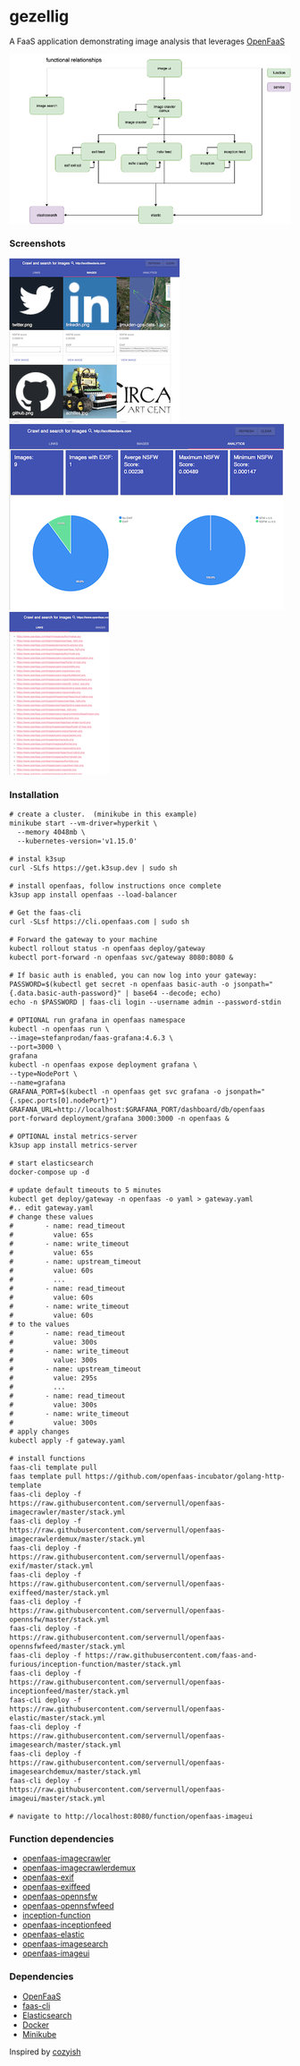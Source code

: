 # gezellig
A FaaS application demonstrating image analysis that leverages [OpenFaaS](https://openfaas.com)

![](gezellig.png)

### Screenshots

![](images.png)
![](analytics.png)
![](links.png)

### Installation
```
# create a cluster.  (minikube in this example)
minikube start --vm-driver=hyperkit \
  --memory 4048mb \
  --kubernetes-version='v1.15.0'

# instal k3sup
curl -SLfs https://get.k3sup.dev | sudo sh

# install openfaas, follow instructions once complete
k3sup app install openfaas --load-balancer

# Get the faas-cli
curl -SLsf https://cli.openfaas.com | sudo sh

# Forward the gateway to your machine
kubectl rollout status -n openfaas deploy/gateway
kubectl port-forward -n openfaas svc/gateway 8080:8080 &

# If basic auth is enabled, you can now log into your gateway:
PASSWORD=$(kubectl get secret -n openfaas basic-auth -o jsonpath="{.data.basic-auth-password}" | base64 --decode; echo)
echo -n $PASSWORD | faas-cli login --username admin --password-stdin

# OPTIONAL run grafana in openfaas namespace
kubectl -n openfaas run \
--image=stefanprodan/faas-grafana:4.6.3 \
--port=3000 \
grafana
kubectl -n openfaas expose deployment grafana \
--type=NodePort \
--name=grafana
GRAFANA_PORT=$(kubectl -n openfaas get svc grafana -o jsonpath="{.spec.ports[0].nodePort}")
GRAFANA_URL=http://localhost:$GRAFANA_PORT/dashboard/db/openfaas
port-forward deployment/grafana 3000:3000 -n openfaas &

# OPTIONAL instal metrics-server
k3sup app install metrics-server

# start elasticsearch
docker-compose up -d

# update default timeouts to 5 minutes
kubectl get deploy/gateway -n openfaas -o yaml > gateway.yaml
#.. edit gateway.yaml
# change these values
#        - name: read_timeout
#          value: 65s
#        - name: write_timeout
#          value: 65s
#        - name: upstream_timeout
#          value: 60s
#          ...
#        - name: read_timeout
#          value: 60s
#        - name: write_timeout
#          value: 60s
# to the values
#        - name: read_timeout
#          value: 300s
#        - name: write_timeout
#          value: 300s
#        - name: upstream_timeout
#          value: 295s
#          ...
#        - name: read_timeout
#          value: 300s
#        - name: write_timeout
#          value: 300s
# apply changes
kubectl apply -f gateway.yaml

# install functions
faas-cli template pull
faas template pull https://github.com/openfaas-incubator/golang-http-template
faas-cli deploy -f https://raw.githubusercontent.com/servernull/openfaas-imagecrawler/master/stack.yml
faas-cli deploy -f https://raw.githubusercontent.com/servernull/openfaas-imagecrawlerdemux/master/stack.yml
faas-cli deploy -f https://raw.githubusercontent.com/servernull/openfaas-exif/master/stack.yml
faas-cli deploy -f https://raw.githubusercontent.com/servernull/openfaas-exiffeed/master/stack.yml
faas-cli deploy -f https://raw.githubusercontent.com/servernull/openfaas-opennsfw/master/stack.yml
faas-cli deploy -f https://raw.githubusercontent.com/servernull/openfaas-opennsfwfeed/master/stack.yml
faas-cli deploy -f https://raw.githubusercontent.com/faas-and-furious/inception-function/master/stack.yml
faas-cli deploy -f https://raw.githubusercontent.com/servernull/openfaas-inceptionfeed/master/stack.yml
faas-cli deploy -f https://raw.githubusercontent.com/servernull/openfaas-elastic/master/stack.yml
faas-cli deploy -f https://raw.githubusercontent.com/servernull/openfaas-imagesearch/master/stack.yml
faas-cli deploy -f https://raw.githubusercontent.com/servernull/openfaas-imagesearchdemux/master/stack.yml
faas-cli deploy -f https://raw.githubusercontent.com/servernull/openfaas-imageui/master/stack.yml

# navigate to http://localhost:8080/function/openfaas-imageui
```

### Function dependencies
* [openfaas-imagecrawler](https://github.com/servernull/openfaas-imagecrawler)
* [openfaas-imagecrawlerdemux](https://github.com/servernull/openfaas-imagecrawlerdemux)
* [openfaas-exif](https://github.com/servernull/openfaas-exif)
* [openfaas-exiffeed](https://github.com/servernull/openfaas-exiffeed)
* [openfaas-opennsfw](https://github.com/servernull/openfaas-opennsfw)
* [openfaas-opennsfwfeed](https://github.com/servernull/openfaas-opennsfwfeed)
* [inception-function](https://github.com/faas-and-furious/inception-function)
* [openfaas-inceptionfeed](https://github.com/servernull/openfaas-inceptionfeed)
* [openfaas-elastic](https://github.com/servernull/openfaas-elastic)
* [openfaas-imagesearch](https://github.com/servernull/openfaas-imagesearch)
* [openfaas-imageui](https://github.com/servernull/openfaas-imageui)

### Dependencies
* [OpenFaaS](http://openfaas.com)
* [faas-cli](https://github.com/openfaas/faas-cli)
* [Elasticsearch](https://www.elastic.co/)
* [Docker]()
* [Minikube]()

Inspired by [cozyish](https://github.com/scottleedavis/cozyish)
